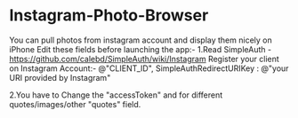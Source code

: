 # Instagram-Photo-Browser
You can pull photos from instagram account and display them nicely on iPhone
Edit these fields before launching the app:-
1.Read SimpleAuth - https://github.com/calebd/SimpleAuth/wiki/Instagram
Register your client on Instagram Account:-
 @"CLIENT_ID",
SimpleAuthRedirectURIKey : @"your URI provided by Instagram"

2.You have to Change the "accessToken" and for different quotes/images/other "quotes" field.
